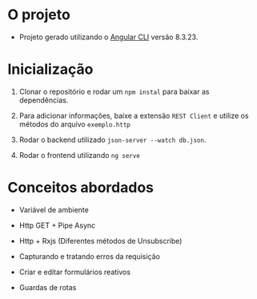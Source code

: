 # O projeto

* Projeto gerado utilizando o [Angular CLI](https://github.com/angular/angular-cli) versão 8.3.23.

# Inicialização

1. Clonar o repositório e rodar um `npm instal` para baixar as dependências.

2. Para adicionar informações, baixe a extensão `REST Client` e utilize os métodos do arquivo `exemplo.http`

3. Rodar o backend utilizado `json-server --watch db.json`.

4. Rodar o frontend utilizando `ng serve`


# Conceitos abordados

* Variável de ambiente

* Http GET + Pipe Async

* Http + Rxjs (Diferentes métodos de Unsubscribe)

* Capturando e tratando erros da requisição

* Criar e editar formulários reativos

* Guardas de rotas